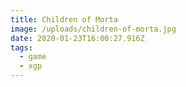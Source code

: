 ```yaml
---
title: Children of Morta
image: /uploads/children-of-morta.jpg
date: 2020-01-23T16:00:27.916Z
tags:
  - game
  - xgp
---
```


